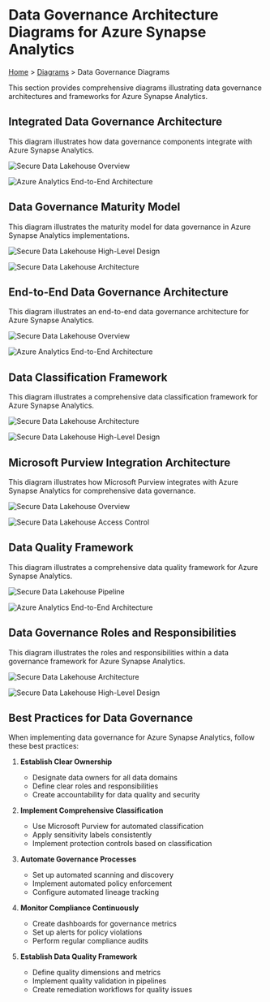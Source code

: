 # Data Governance Architecture Diagrams for Azure Synapse Analytics

[Home](../../README.md) > [Diagrams](../README.md) > Data Governance Diagrams

This section provides comprehensive diagrams illustrating data governance architectures and frameworks for Azure Synapse Analytics.

## Integrated Data Governance Architecture

This diagram illustrates how data governance components integrate with Azure Synapse Analytics.

<!-- Mermaid diagram for MkDocs rendering -->
![Secure Data Lakehouse Overview](https://learn.microsoft.com/en-us/azure/architecture/example-scenario/analytics/media/secure-data-lakehouse-overview.png)

<!-- Static image fallback for GitHub -->
![Azure Analytics End-to-End Architecture](https://learn.microsoft.com/en-us/azure/architecture/example-scenario/dataplate2e/media/azure-analytics-end-to-end.svg)

## Data Governance Maturity Model

This diagram illustrates the maturity model for data governance in Azure Synapse Analytics implementations.

<!-- Mermaid diagram for MkDocs rendering -->
![Secure Data Lakehouse High-Level Design](https://learn.microsoft.com/en-us/azure/architecture/example-scenario/analytics/media/secure-data-lakehouse-high-level-design.svg)

<!-- Static image fallback for GitHub -->
![Secure Data Lakehouse Architecture](https://learn.microsoft.com/en-us/azure/architecture/example-scenario/analytics/media/secure-data-lakehouse-architecture.svg)

## End-to-End Data Governance Architecture

This diagram illustrates an end-to-end data governance architecture for Azure Synapse Analytics.

<!-- Mermaid diagram for MkDocs rendering -->
![Secure Data Lakehouse Overview](https://learn.microsoft.com/en-us/azure/architecture/example-scenario/analytics/media/secure-data-lakehouse-overview.png)

<!-- Static image fallback for GitHub -->
![Azure Analytics End-to-End Architecture](https://learn.microsoft.com/en-us/azure/architecture/example-scenario/dataplate2e/media/azure-analytics-end-to-end.svg)

## Data Classification Framework

This diagram illustrates a comprehensive data classification framework for Azure Synapse Analytics.

<!-- Mermaid diagram for MkDocs rendering -->
![Secure Data Lakehouse Architecture](https://learn.microsoft.com/en-us/azure/architecture/example-scenario/analytics/media/secure-data-lakehouse-architecture.svg)


<!-- Static image fallback for GitHub -->
![Secure Data Lakehouse High-Level Design](https://learn.microsoft.com/en-us/azure/architecture/example-scenario/analytics/media/secure-data-lakehouse-high-level-design.svg)

## Microsoft Purview Integration Architecture

This diagram illustrates how Microsoft Purview integrates with Azure Synapse Analytics for comprehensive data governance.

<!-- Mermaid diagram for MkDocs rendering -->
![Secure Data Lakehouse Overview](https://learn.microsoft.com/en-us/azure/architecture/example-scenario/analytics/media/secure-data-lakehouse-overview.png)

<!-- Static image fallback for GitHub -->
![Secure Data Lakehouse Access Control](https://learn.microsoft.com/en-us/azure/architecture/example-scenario/analytics/media/secure-data-lakehouse-access-control.svg)

## Data Quality Framework

This diagram illustrates a comprehensive data quality framework for Azure Synapse Analytics.

<!-- Mermaid diagram for MkDocs rendering -->
![Secure Data Lakehouse Pipeline](https://learn.microsoft.com/en-us/azure/architecture/example-scenario/analytics/media/secure-data-lakehouse-pipeline.svg)

<!-- Static image fallback for GitHub -->
![Azure Analytics End-to-End Architecture](https://learn.microsoft.com/en-us/azure/architecture/example-scenario/dataplate2e/media/azure-analytics-end-to-end.svg)

## Data Governance Roles and Responsibilities

This diagram illustrates the roles and responsibilities within a data governance framework for Azure Synapse Analytics.

<!-- Mermaid diagram for MkDocs rendering -->
![Secure Data Lakehouse Architecture](https://learn.microsoft.com/en-us/azure/architecture/example-scenario/analytics/media/secure-data-lakehouse-architecture.svg)


<!-- Static image fallback for GitHub -->
![Secure Data Lakehouse High-Level Design](https://learn.microsoft.com/en-us/azure/architecture/example-scenario/analytics/media/secure-data-lakehouse-high-level-design.svg)

## Best Practices for Data Governance

When implementing data governance for Azure Synapse Analytics, follow these best practices:

1. __Establish Clear Ownership__
   - Designate data owners for all data domains
   - Define clear roles and responsibilities
   - Create accountability for data quality and security

2. __Implement Comprehensive Classification__
   - Use Microsoft Purview for automated classification
   - Apply sensitivity labels consistently
   - Implement protection controls based on classification

3. __Automate Governance Processes__
   - Set up automated scanning and discovery
   - Implement automated policy enforcement
   - Configure automated lineage tracking

4. __Monitor Compliance Continuously__
   - Create dashboards for governance metrics
   - Set up alerts for policy violations
   - Perform regular compliance audits

5. __Establish Data Quality Framework__
   - Define quality dimensions and metrics
   - Implement quality validation in pipelines
   - Create remediation workflows for quality issues
